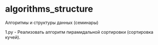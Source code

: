 # algorithms_structure
Алгоритмы и структуры данных (семинары)

1.py - Реализовать алгоритм пирамидальной сортировки (сортировка кучей).
